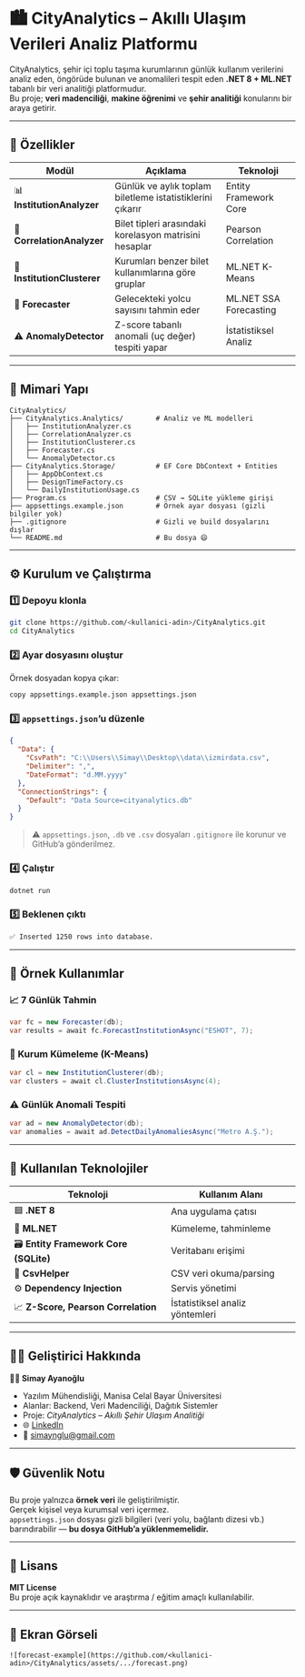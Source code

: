 # 🏙️ CityAnalytics – Akıllı Ulaşım Verileri Analiz Platformu

CityAnalytics, şehir içi toplu taşıma kurumlarının günlük kullanım verilerini analiz eden, öngörüde bulunan ve anomalileri tespit eden **.NET 8 + ML.NET** tabanlı bir veri analitiği platformudur.  
Bu proje; **veri madenciliği**, **makine öğrenimi** ve **şehir analitiği** konularını bir araya getirir.

---

## 🚀 Özellikler

| Modül | Açıklama | Teknoloji |
|-------|-----------|------------|
| 📊 **InstitutionAnalyzer** | Günlük ve aylık toplam biletleme istatistiklerini çıkarır | Entity Framework Core |
| 🧮 **CorrelationAnalyzer** | Bilet tipleri arasındaki korelasyon matrisini hesaplar | Pearson Correlation |
| 🤖 **InstitutionClusterer** | Kurumları benzer bilet kullanımlarına göre gruplar | ML.NET K-Means |
| 🔮 **Forecaster** | Gelecekteki yolcu sayısını tahmin eder | ML.NET SSA Forecasting |
| ⚠️ **AnomalyDetector** | Z-score tabanlı anomali (uç değer) tespiti yapar | İstatistiksel Analiz |

---

## 🧱 Mimari Yapı

```
CityAnalytics/
├── CityAnalytics.Analytics/        # Analiz ve ML modelleri
│   ├── InstitutionAnalyzer.cs
│   ├── CorrelationAnalyzer.cs
│   ├── InstitutionClusterer.cs
│   ├── Forecaster.cs
│   └── AnomalyDetector.cs
├── CityAnalytics.Storage/          # EF Core DbContext + Entities
│   ├── AppDbContext.cs
│   ├── DesignTimeFactory.cs
│   └── DailyInstitutionUsage.cs
├── Program.cs                      # CSV → SQLite yükleme girişi
├── appsettings.example.json        # Örnek ayar dosyası (gizli bilgiler yok)
├── .gitignore                      # Gizli ve build dosyalarını dışlar
└── README.md                       # Bu dosya 😄
```

---

## ⚙️ Kurulum ve Çalıştırma

### 1️⃣ Depoyu klonla
```bash
git clone https://github.com/<kullanici-adin>/CityAnalytics.git
cd CityAnalytics
```

### 2️⃣ Ayar dosyasını oluştur
Örnek dosyadan kopya çıkar:
```bash
copy appsettings.example.json appsettings.json
```

### 3️⃣ `appsettings.json`’u düzenle
```json
{
  "Data": {
    "CsvPath": "C:\\Users\\Simay\\Desktop\\data\\izmirdata.csv",
    "Delimiter": ",",
    "DateFormat": "d.MM.yyyy"
  },
  "ConnectionStrings": {
    "Default": "Data Source=cityanalytics.db"
  }
}
```
> ⚠️ `appsettings.json`, `.db` ve `.csv` dosyaları `.gitignore` ile korunur ve GitHub’a gönderilmez.

### 4️⃣ Çalıştır
```bash
dotnet run
```

### 5️⃣ Beklenen çıktı
```bash
✅ Inserted 1250 rows into database.
```

---

## 🧩 Örnek Kullanımlar

### 📈 7 Günlük Tahmin
```csharp
var fc = new Forecaster(db);
var results = await fc.ForecastInstitutionAsync("ESHOT", 7);
```

### 🧮 Kurum Kümeleme (K-Means)
```csharp
var cl = new InstitutionClusterer(db);
var clusters = await cl.ClusterInstitutionsAsync(4);
```

### ⚠️ Günlük Anomali Tespiti
```csharp
var ad = new AnomalyDetector(db);
var anomalies = await ad.DetectDailyAnomaliesAsync("Metro A.Ş.");
```

---

## 🧠 Kullanılan Teknolojiler

| Teknoloji | Kullanım Alanı |
|------------|----------------|
| 🟦 **.NET 8** | Ana uygulama çatısı |
| 🧠 **ML.NET** | Kümeleme, tahminleme |
| 🗃️ **Entity Framework Core (SQLite)** | Veritabanı erişimi |
| 📂 **CsvHelper** | CSV veri okuma/parsing |
| ⚙️ **Dependency Injection** | Servis yönetimi |
| 📈 **Z-Score, Pearson Correlation** | İstatistiksel analiz yöntemleri |

---

## 🧑‍💻 Geliştirici Hakkında

**👩‍💻 Simay Ayanoğlu**  
- Yazılım Mühendisliği, Manisa Celal Bayar Üniversitesi  
- Alanlar: Backend, Veri Madenciliği, Dağıtık Sistemler  
- Proje: *CityAnalytics – Akıllı Şehir Ulaşım Analitiği*  
- 🌐 [LinkedIn](https://linkedin.com/in/simayayanoğlu)  
- 📧 simaynglu@gmail.com  

---

## 🛡️ Güvenlik Notu
Bu proje yalnızca **örnek veri** ile geliştirilmiştir.  
Gerçek kişisel veya kurumsal veri içermez.  
`appsettings.json` dosyası gizli bilgileri (veri yolu, bağlantı dizesi vb.) barındırabilir — **bu dosya GitHub’a yüklenmemelidir.**

---

## 🧾 Lisans
**MIT License**  
Bu proje açık kaynaklıdır ve araştırma / eğitim amaçlı kullanılabilir.

---

## 🌟 Ekran Görseli 
```
![forecast-example](https://github.com/<kullanici-adin>/CityAnalytics/assets/.../forecast.png)
```
